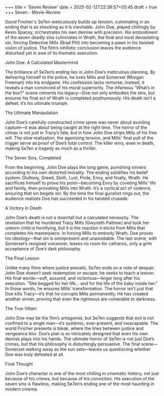 +++
title = 'Seven Review'
date = 2025-02-12T22:39:57+05:45
draft = true
+++
Seven - Movie-Review


David Fincher's Se7en meticulously builds up tension, culminating in an ending that is as shocking as it is inevitable. John Doe, played chillingly by Kevin Spacey, orchestrates his own demise with precision. His embodiment of the seven deadly sins culminates in Wrath, the final and most devastating sin, forcing Detective Mills (Brad Pitt) into becoming a pawn in his twisted vision of justice. The film’s nihilistic conclusion leaves the audience disturbed yet in awe of its thematic execution.

John Doe: A Calculated Mastermind

The brilliance of Se7en’s ending lies in John Doe’s meticulous planning. By delivering himself to the police, he lures Mills and Somerset (Morgan Freeman) into his endgame. His confession lacks remorse; instead, it reveals a man convinced of his moral superiority. The infamous “What’s in the box?” scene cements his legacy—Doe not only embodies the sins, but ensures his final act of Wrath is completed posthumously. His death isn’t a defeat; it’s his ultimate triumph.

The Ultimate Manipulation

John Doe’s carefully constructed crime spree was never about avoiding capture—it was about being caught at the right time. The horror of the climax is not just in Tracy’s fate, but in how John Doe strips Mills of his free will. The slow realization, the agonizing tension, and Mills' final pull of the trigger serve as proof of Doe’s total control. The killer wins, even in death, making Se7en a tragedy as much as a thriller.

The Seven Sins, Completed

From the beginning, John Doe plays the long game, punishing sinners according to his own distorted morality. The ending solidifies his belief system: Gluttony, Greed, Sloth, Lust, Pride, Envy, and finally, Wrath. He sacrifices himself to prove his point—becoming Envy by coveting Mills’ life and family, then provoking Mills into Wrath. It’s a cyclical act of violence, ensuring that sin begets sin. By the time the final gunshot rings out, the audience realizes Doe has succeeded in his twisted crusade.

A Victory in Death

John Doe’s death is not a downfall but a calculated necessity. The revelation that he murdered Tracy Mills (Gwyneth Paltrow) and took her unborn child is horrifying, but it is the reaction it elicits from Mills that completes his masterpiece. In forcing Mills to embody Wrath, Doe proves his ideology—that sin is omnipresent and unavoidable. The last scene, with Somerset’s resigned voiceover, leaves no room for catharsis, only a grim acceptance of Doe’s dark philosophy.

The Final Lesson

Unlike many films where justice prevails, Se7en ends on a note of despair. John Doe doesn’t seek redemption or escape; he seeks to teach a lesson. His final words—soft, assured, and victorious—linger long after his execution. “She begged for her life… and for the life of the baby inside her.” In those words, he ensures Mills’ transformation. The horror isn’t just that Doe kills Tracy—it’s that he corrupts Mills permanently. He has created another sinner, proving that even the righteous are vulnerable to darkness.

The True Villain

John Doe may be the film’s antagonist, but Se7en suggests that evil is not confined to a single man—it’s systemic, ever-present, and inescapable. The world Fincher presents is bleak, where the lines between justice and vengeance blur. Doe’s plan is so intricately designed that even his own demise plays into his hands. The ultimate horror of Se7en is not just Doe’s crimes, but that his philosophy is disturbingly persuasive. The final scene—Somerset walking away as the sun sets—leaves us questioning whether Doe was truly defeated at all.

Final Thought

John Doe’s character is one of the most chilling in cinematic history, not just because of his crimes, but because of his conviction. His execution of the seven sins is flawless, making Se7en’s ending one of the most haunting in modern cinema.
